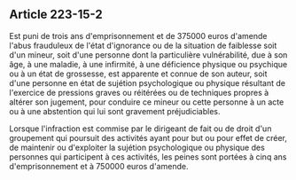 Article 223-15-2
----
Est puni de trois ans d'emprisonnement et de 375000 euros d'amende l'abus
frauduleux de l'état d'ignorance ou de la situation de faiblesse soit d'un
mineur, soit d'une personne dont la particulière vulnérabilité, due à son âge, à
une maladie, à une infirmité, à une déficience physique ou psychique ou à un
état de grossesse, est apparente et connue de son auteur, soit d'une personne en
état de sujétion psychologique ou physique résultant de l'exercice de pressions
graves ou réitérées ou de techniques propres à altérer son jugement, pour
conduire ce mineur ou cette personne à un acte ou à une abstention qui lui sont
gravement préjudiciables.

Lorsque l'infraction est commise par le dirigeant de fait ou de droit d'un
groupement qui poursuit des activités ayant pour but ou pour effet de créer, de
maintenir ou d'exploiter la sujétion psychologique ou physique des personnes qui
participent à ces activités, les peines sont portées à cinq ans d'emprisonnement
et à 750000 euros d'amende.
